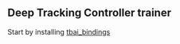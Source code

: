 ## Deep Tracking Controller trainer

Start by installing [tbai_bindings](https://github.com/lnotspotl/tbai_bindings)
